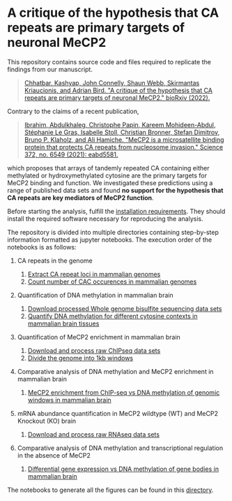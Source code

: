 # A critique of the hypothesis that CA repeats are primary targets of neuronal MeCP2 

This repository contains source code and files required to replicate the findings from our manuscript.

> [Chhatbar, Kashyap, John Connelly, Shaun Webb, Skirmantas Kriaucionis, and Adrian Bird. "A critique of the hypothesis that CA repeats are primary targets of neuronal MeCP2." bioRxiv (2022).](https://doi.org/10.1101/2022.04.26.489598)

Contrary to the claims of a recent publication,

> [Ibrahim, Abdulkhaleg, Christophe Papin, Kareem Mohideen-Abdul, Stéphanie Le Gras, Isabelle Stoll, Christian Bronner, Stefan Dimitrov, Bruno P. Klaholz, and Ali Hamiche. "MeCP2 is a microsatellite binding protein that protects CA repeats from nucleosome invasion." Science 372, no. 6549 (2021): eabd5581.](https://doi.org/10.1126/science.abd5581)

which proposes that arrays of tandemly repeated CA containing either methylated or hydroxymethylated cytosine are the primary targets for MeCP2 binding and function. We investigated these predictions using a range of published data sets and found **no support for the hypothesis that CA repeats are key mediators of MeCP2 function**.

Before starting the analysis, fulfill the [installation requirements](prerequisities.md). They should install the required software necessary for reproducing the analysis.

The repository is divided into multiple directories containing step-by-step information formatted as jupyter notebooks. The execution order of the notebooks is as follows:

1. CA repeats in the genome
    1. [Extract CA repeat loci in mammalian genomes](methods/01_CA_repeat_loci.ipynb)    
    2. [Count number of CAC occurences in mammalian genomes](methods/02_CAC_counts_genome.ipynb)
    
2. Quantification of DNA methylation in mammalian brain
    1. [Download processed Whole genome bisulfite sequencing data sets](wgbs/01_download.ipynb)
    2. [Quantify DNA methylation for different cytosine contexts in mammalian brain tissues](wgbs/02_postprocess.ipynb)

3. Quantification of MeCP2 enrichment in mammalian brain
    1. [Download and process raw ChIPseq data sets](chipseq/01_download_process.ipynb)
    2. [Divide the genome into 1kb windows](chipseq/02_windows.ipynb)

4. Comparative analysis of DNA methylation and MeCP2 enrichment in mammalian brain
    1. [MeCP2 enrichment from ChIP-seq vs DNA methylation of genomic windows in mammalian brain](chipseq/03_analysis.ipynb)

5. mRNA abundance quantification in MeCP2 wildtype (WT) and MeCP2 Knockout (KO) brain
    1. [Download and process raw RNAseq data sets](rnaseq/01_download_process.ipynb)

6. Comparative analysis of DNA methylation and transcriptional regulation in the absence of MeCP2
    1. [Differential gene expression vs DNA methylation of gene bodies in mammalian brain](rnaseq/02_analysis.ipynb)


The notebooks to generate all the figures can be found in this [directory](figures).
